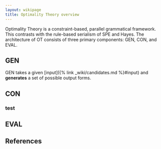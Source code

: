 ```yaml
---
layout: wikipage
title: Optimality Theory overview
---
```


Optimality Theory is a constraint-based, parallel grammatical framework. This contrasts with the rule-based serialism of SPE and Hayes. The architecture of OT consists of three primary components: GEN, CON, and EVAL.

## GEN

GEN takes a given [input]({% link _wiki/candidates.md %}#input) and **generates** a set of possible output forms. 

## CON

### test

## EVAL


## References